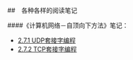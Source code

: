 ##　各种各样的阅读笔记

####《计算机网络－自顶向下方法》笔记：

* [2.7.1 UDP套接字编程](《计算机网络－自顶向下方法》笔记/2.7.1节-UDP套接字编程.md)
* [2.7.2 TCP套接字编程](《计算机网络－自顶向下方法》笔记/2.7.2节-TCP套接字编程.md)

